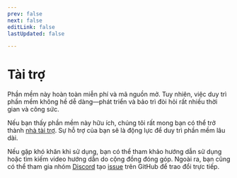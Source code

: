 ```yaml
---
prev: false
next: false
editLink: false
lastUpdated: false

---
```


# Tài trợ

Phần mềm này hoàn toàn miễn phí và mã nguồn mở. Tuy nhiên, việc duy trì phần mềm không hề dễ dàng—phát triển và bảo trì đòi hỏi rất nhiều thời gian và công sức.

Nếu bạn thấy phần mềm này hữu ích, chúng tôi rất mong bạn có thể trở thành [nhà tài trợ](https://patreon.com/HIllya51). Sự hỗ trợ của bạn sẽ là động lực để duy trì phần mềm lâu dài.

Nếu gặp khó khăn khi sử dụng, bạn có thể tham khảo hướng dẫn sử dụng hoặc tìm kiếm video hướng dẫn do cộng đồng đóng góp. Ngoài ra, bạn cũng có thể tham gia nhóm [Discord](https://discord.com/invite/ErtDwVeAbB) tạo [issue](https://github.com/HIllya51/LunaTranslator/issues) trên GitHub để trao đổi trực tiếp.

